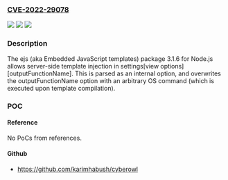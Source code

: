 ### [CVE-2022-29078](https://cve.mitre.org/cgi-bin/cvename.cgi?name=CVE-2022-29078)
![](https://img.shields.io/static/v1?label=Product&message=n%2Fa&color=blue)
![](https://img.shields.io/static/v1?label=Version&message=n%2Fa&color=blue)
![](https://img.shields.io/static/v1?label=Vulnerability&message=n%2Fa&color=brighgreen)

### Description

The ejs (aka Embedded JavaScript templates) package 3.1.6 for Node.js allows server-side template injection in settings[view options][outputFunctionName]. This is parsed as an internal option, and overwrites the outputFunctionName option with an arbitrary OS command (which is executed upon template compilation).

### POC

#### Reference
No PoCs from references.

#### Github
- https://github.com/karimhabush/cyberowl

